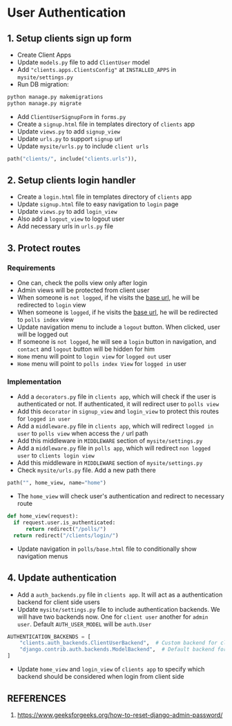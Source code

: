 # User Authentication


## 1. **Setup clients sign up form**

- Create Client Apps
- Update `models.py` file to add `ClientUser` model
- Add `"clients.apps.ClientsConfig"` at `INSTALLED_APPS` in `mysite/settings.py`
- Run DB migration:
```bash
python manage.py makemigrations
python manage.py migrate
```
- Add `ClientUserSignupForm` in `forms.py`
- Create a `signup.html` file in templates directory of `clients` app
- Update `views.py` to add `signup_view`
- Update `urls.py` to support `signup` url
- Update `mysite/urls.py` to include `client urls`
```python
path("clients/", include("clients.urls")),
```

## 2. **Setup clients login handler**

- Create a `login.html` file in templates directory of `clients` app
- Update `signup.html` file to easy navigation to `login` page
- Update `views.py` to add `login_view`
- Also add a `logout_view` to logout user
- Add necessary urls in `urls.py` file


## 3. **Protect routes**

### Requirements

- One can, check the polls view only after login
- Admin views will be protected from client user
- When someone is `not logged`, if he visits the [base url](http://127.0.0.1:8000/), he will be redirected to `login` view
- When someone is `logged`, if he visits the [base url](http://127.0.0.1:8000/), he will be redirected to `polls index` view
- Update navigation menu to include a `logout` button. When clicked, user will be logged out
- If someone is `not logged`, he will see a `login` button in navigation, and `contact` and `logout` button will be hidden for him
- `Home` menu will point to `login view` for `logged out` user
- `Home` menu will point to `polls index View` for `logged in` user


### Implementation

- Add a `decorators.py` file in `clients app`, which will check if the user is authenticated or not. If authenticated, it will redirect user to `polls view`
- Add this `decorator` in `signup_view` and `login_view` to protect this routes for `logged in user`
- Add a `middleware.py` file in `clients app`, which will redirect `logged in user` to `polls view` when access the `/` url path
- Add this middleware in `MIDDLEWARE` section of `mysite/settings.py`
- Add a `middleware.py` file in `polls app`, which will redirect `non logged user` to `clients login view`
- Add this middleware in `MIDDLEWARE` section of `mysite/settings.py`
- Check `mysite/urls.py` file. Add a new path there
```python
path("", home_view, name="home")
```
- The `home_view` will check user's authentication and redirect to necessary route
```python
def home_view(request):
  if request.user.is_authenticated:
      return redirect("/polls/")
  return redirect("/clients/login/")
```
- Update navigation in `polls/base.html` file to conditionally show navigation menus


## 4. **Update authentication**

- Add a `auth_backends.py` file in `clients app`. It will act as a authentication backend for client side users
- Update `mysite/settings.py` file to include authentication backends. We will have two backends now. One for `client user` another for `admin user`. Default `AUTH_USER_MODEL` will be `auth.User`
```python
AUTHENTICATION_BACKENDS = [
    "clients.auth_backends.ClientUserBackend",  # Custom backend for client users
    "django.contrib.auth.backends.ModelBackend",  # Default backend for admin
]
```
-  Update `home_view` and `login_view` of `clients app` to specify which backend should be considered when login from client side


## REFERENCES
1. https://www.geeksforgeeks.org/how-to-reset-django-admin-password/
